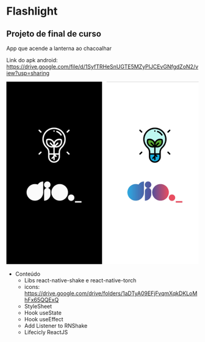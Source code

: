 # Flashlight

## Projeto de final de curso

App que acende a lanterna ao chacoalhar

Link do apk android:
https://drive.google.com/file/d/1SyfTRHeSnUGTE5MZyPlJCEvGNfgdZoN2/view?usp=sharing

![image](https://raw.githubusercontent.com/venerfruet/images/main/flashlight.jpg)

- Conteúdo
   - Libs react-native-shake e react-native-torch
   - icons: https://drive.google.com/drive/folders/1aDTyA09EFjFvqmXqkDKLoMhFx65QQExQ
   - StyleSheet
   - Hook useState
   - Hook useEffect
   - Add Listener to RNShake
   - Lifecicly ReactJS